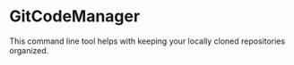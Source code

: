 # GitCodeManager
This command line tool helps with keeping your locally cloned repositories organized.
